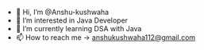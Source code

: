 - 👋 Hi, I’m @Anshu-kushwaha
- 👀 I’m interested in Java Developer
- 🌱 I’m currently learning DSA with Java
- 📫 How to reach me -> anshukushwaha112@gmail.com
